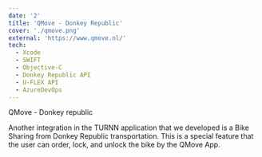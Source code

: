 ```yaml
---
date: '2'
title: 'QMove - Donkey Republic'
cover: './qmove.png'
external: 'https://www.qmove.nl/'
tech:
  - Xcode
  - SWIFT
  - Objective-C
  - Donkey Republic API
  - U-FLEX API
  - AzureDevOps
---
```


QMove - Donkey republic

Another integration in the TURNN application that we developed is a Bike Sharing from Donkey Republic transportation. This is a special feature that the user can order, lock, and unlock the bike by the QMove App.
